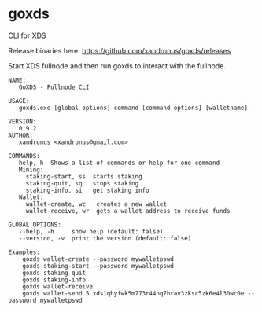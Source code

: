 # goxds
CLI for XDS

Release binaries here: https://github.com/xandronus/goxds/releases

Start XDS fullnode and then run goxds to interact with the fullnode.

```
NAME:
   GoXDS - Fullnode CLI

USAGE:
   goxds.exe [global options] command [command options] [walletname]

VERSION:
   0.9.2
AUTHOR:
   xandronus <xandronus@gmail.com>

COMMANDS:
   help, h  Shows a list of commands or help for one command
   Mining:
     staking-start, ss  starts staking
     staking-quit, sq   stops staking
     staking-info, si   get staking info
   Wallet:
     wallet-create, wc   creates a new wallet
     wallet-receive, wr  gets a wallet address to receive funds

GLOBAL OPTIONS:
   --help, -h     show help (default: false)
   --version, -v  print the version (default: false)

Examples:
    goxds wallet-create --password mywalletpswd
    goxds staking-start --password mywalletpswd
    goxds staking-quit
    goxds staking-info
    goxds wallet-receive
    goxds wallet-send 5 xds1qhyfwk5m773r44hq7hrav3zksc5zk6e4l30wc0e --password mywalletpswd
```
